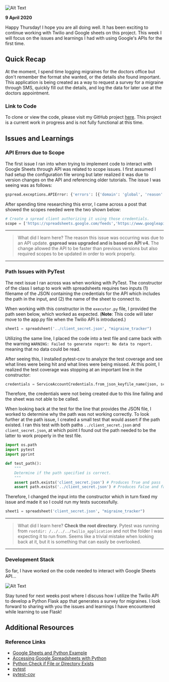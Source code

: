![Alt Text](https://dev-to-uploads.s3.amazonaws.com/i/q257k7gsxwtmbmlmb29i.png)

**9 April 2020**

Happy Thursday! I hope you are all doing well. It has been exciting to continue working with Twilio and Google sheets on this project. This week I will focus on the issues and learnings I had with using Google's APIs for the first time.

## Quick Recap

At the moment, I spend time logging migraines for the doctors office but don't remember the format she wanted, or the details she found important. This application is being created as a way to request a survey for a migraine through SMS, quickly fill out the details, and log the data for later use at the doctors appointment.  

### Link to Code

To clone or view the code, please visit my GitHub project [here](https://github.com/rosejcday/migraine_tracking). This project is a current work in progress and is not fully functional at this time.  

## Issues and Learnings

### API Errors due to Scope

The first issue I ran into when trying to implement code to interact with Google Sheets through API was related to scope issues. I first assumed I had setup the configuration file wrong but later realized it was due to version changes on the API and referencing older tutorials. The issue I was seeing was as follows:  

```bash
gspread.exceptions.APIError: {'errors': [{'domain': 'global', 'reason': 'insufficientPermissions', 'message': 'Insufficient Permission: Request had insufficient authentication scopes.'}], 'code': 403, 'message': 'Insufficient Permission: Request had insufficient authentication scopes.'}
```

After spending time researching this error, I came across a post that showed the scopes needed were the two shown below:  

```python
# Create a spread client authorizing it using those credentials.
scope = ['https://spreadsheets.google.com/feeds','https://www.googleapis.com/auth/drive']
```

***

> What did I learn here? The reason this issue was occurring was due to an API update. **gspread was upgraded and is based on API v4.** The change allowed the API to be faster than previous versions but also required scopes to be updated in order to work properly.

***

### Path Issues with PyTest

The next issue I ran across was when working with PyTest. The constructor of the class I setup to work with spreadsheets requires two inputs (1) filename of the JSON containing the credentials for the API which includes the path in the input, and (2) the name of the sheet to connect to.

When working with this constructor in the `executor.py` file, I provided the path seen below, which worked as expected. (**Note**: This code will later move to the app.py file when the Twilio API is introduced.)

```python
sheet1 = spreadsheet('../client_secret.json', "migraine_tracker")
```

Utilizing the same line, I placed the code into a test file and came back with the warning `WARNING: Failed to generate report: No data to report.` meaning that no data could be read.

After seeing this, I installed pytest-cov to analyze the test coverage and see what lines were being hit and what lines were being missed. At this point, I realized the test coverage was stopping at an important line in the constructor:

```python
credentials = ServiceAccountCredentials.from_json_keyfile_name(json, scope)
```

Therefore, the credentials were not being created due to this line failing and the sheet was not able to be called.

When looking back at the test for the line that provides the JSON file, I worked to determine why the path was not working correctly. To look further at the path issue, I created a small test that would assert if the path existed. I ran this test with both paths `../client_secret.json` and `client_secret.json`, at which point I found out the path needed to be the latter to work properly in the test file.

```python
import os.path
import pytest
import pprint

def test_path():
    """
    Determine if the path specified is correct.
    """
    assert path.exists('client_secret.json') # Produces True and pass
    assert path.exists('../client_secret.json') # Produces False and fail
```

Therefore, I changed the input into the constructor which in turn fixed my issue and made it so I could run my tests successfully.

```python
sheet1 = spreadsheet('client_secret.json', "migraine_tracker")
```

***

> What did I learn here? **Check the root directory**. Pytest was running from `rootdir: /../../../twilio_application` and not the folder I was expecting it to run from. Seems like a trivial mistake when looking back at it, but it is something that can easily be overlooked.  

***

### Development Stack

So far, I have worked on the code needed to interact with Google Sheets API...

![Alt Text](https://dev-to-uploads.s3.amazonaws.com/i/vbt2d6fnj0typ6v203xf.png)

Stay tuned for next weeks post where I discuss how I utilize the Twilio API to develop a Python Flask app that generates a survey for migraines. I look forward to sharing with you the issues and learnings I have encountered while learning to use Flask!

## Additional Resources  

### Reference Links
- [Google Sheets and Python Example](https://www.youtube.com/watch?v=vISRn5qFrkM&list=PLqrz4nXepkz60FNw4ORm1iLTn_R5o9fBb)
- [Accessing Google Spreadsheets with Python](https://towardsdatascience.com/accessing-google-spreadsheet-data-using-python-90a5bc214fd2)
- [Python Check if File or Directory Exists](https://www.guru99.com/python-check-if-file-exists.html)
- [pytest](https://docs.pytest.org/en/latest/)
- [pytest-cov](https://pypi.org/project/pytest-cov/)
